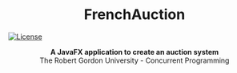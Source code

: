 <h1 align="center">FrenchAuction</h1>

[![License](https://img.shields.io/badge/license-MIT-blue.svg)](https://opensource.org/licenses/MIT)

<div align="center">
  <strong>A JavaFX application to create an auction system</strong>
</div>
<div align="center">
  The Robert Gordon University - Concurrent Programming
</div>

